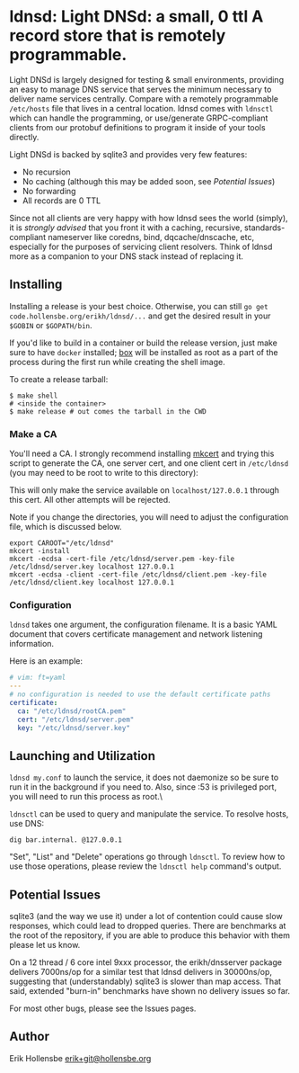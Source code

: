 # ldnsd: Light DNSd: a small, 0 ttl A record store that is remotely programmable.

Light DNSd is largely designed for testing & small environments, providing an
easy to manage DNS service that serves the minimum necessary to deliver name
services centrally. Compare with a remotely programmable `/etc/hosts` file that
lives in a central location. ldnsd comes with `ldnsctl` which can handle the
programming, or use/generate GRPC-compliant clients from our protobuf
definitions to program it inside of your tools directly.

Light DNSd is backed by sqlite3 and provides very few features:

- No recursion
- No caching (although this may be added soon, see _Potential Issues_)
- No forwarding
- All records are 0 TTL

Since not all clients are very happy with how ldnsd sees the world (simply), it
is _strongly advised_ that you front it with a caching, recursive,
standards-compliant nameserver like coredns, bind, dqcache/dnscache, etc,
especially for the purposes of servicing client resolvers. Think of ldnsd more
as a companion to your DNS stack instead of replacing it.

## Installing

Installing a release is your best choice. Otherwise, you can still `go get code.hollensbe.org/erikh/ldnsd/...`
and get the desired result in your `$GOBIN` or `$GOPATH/bin`.

If you'd like to build in a container or build the release version, just make
sure to have `docker` installed; [box](https://github.com/box-builder/box) will
be installed as root as a part of the process during the first run while
creating the shell image.

To create a release tarball:

```shell
$ make shell
# <inside the container>
$ make release # out comes the tarball in the CWD
```

### Make a CA

You'll need a CA. I strongly recommend installing
[mkcert](https://github.com/FiloSottile/mkcert) and trying this script to
generate the CA, one server cert, and one client cert in `/etc/ldnsd` (you may
need to be root to write to this directory):

This will only make the service available on `localhost/127.0.0.1` through this
cert. All other attempts will be rejected.

Note if you change the directories, you will need to adjust the configuration file, which is discussed below.

```shell
export CAROOT="/etc/ldnsd"
mkcert -install
mkcert -ecdsa -cert-file /etc/ldnsd/server.pem -key-file /etc/ldnsd/server.key localhost 127.0.0.1
mkcert -ecdsa -client -cert-file /etc/ldnsd/client.pem -key-file /etc/ldnsd/client.key localhost 127.0.0.1
```

### Configuration

`ldnsd` takes one argument, the configuration filename. It is a basic YAML
document that covers certificate management and network listening information.

Here is an example:

```yaml
# vim: ft=yaml
---
# no configuration is needed to use the default certificate paths
certificate:
  ca: "/etc/ldnsd/rootCA.pem"
  cert: "/etc/ldnsd/server.pem"
  key: "/etc/ldnsd/server.key"
```

## Launching and Utilization

`ldnsd my.conf` to launch the service, it does not daemonize so be sure to run
it in the background if you need to. Also, since :53 is privileged port, you
will need to run this process as root.\

`ldnsctl` can be used to query and manipulate the service. To resolve hosts, use DNS:

```shell
dig bar.internal. @127.0.0.1
```

"Set", "List" and "Delete" operations go through `ldnsctl`. To review how to
use those operations, please review the `ldnsctl help` command's output.

## Potential Issues

sqlite3 (and the way we use it) under a lot of contention could cause slow
responses, which could lead to dropped queries. There are benchmarks at the
root of the repository, if you are able to produce this behavior with them
please let us know.

On a 12 thread / 6 core intel 9xxx processor, the erikh/dnsserver package
delivers 7000ns/op for a similar test that ldnsd delivers in 30000ns/op,
suggesting that (understandably) sqlite3 is slower than map access. That said,
extended "burn-in" benchmarks have shown no delivery issues so far.

For most other bugs, please see the Issues pages.

## Author

Erik Hollensbe <erik+git@hollensbe.org>
